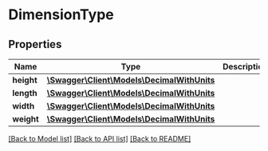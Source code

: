 # DimensionType

## Properties

Name | Type | Description | Notes
------------ | ------------- | ------------- | -------------
**height** | [**\Swagger\Client\Models\DecimalWithUnits**](DecimalWithUnits.md) |  | [optional]
**length** | [**\Swagger\Client\Models\DecimalWithUnits**](DecimalWithUnits.md) |  | [optional]
**width** | [**\Swagger\Client\Models\DecimalWithUnits**](DecimalWithUnits.md) |  | [optional]
**weight** | [**\Swagger\Client\Models\DecimalWithUnits**](DecimalWithUnits.md) |  | [optional]

[[Back to Model list]](../../README.md#documentation-for-models) [[Back to API list]](../../README.md#documentation-for-api-endpoints) [[Back to README]](../../README.md)

